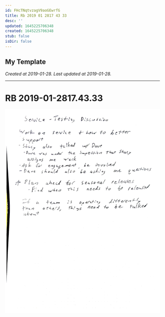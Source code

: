 ```yaml
---
id: FHcTNqtvzagV9aoGEwrfG
title: Rb 2019 01 2817 43 33
desc: ''
updated: 1645225706348
created: 1645225706348
stub: false
isDir: false
---
```

My Template
---

_Created at 2019-01-28._
_Last updated at 2019-01-28._




---

# RB 2019-01-2817.43.33


![RB 2019-01-2817.jpg](assets/RB-2019-01-2817.jpg)

